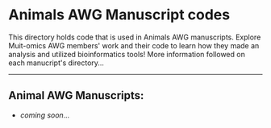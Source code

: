 # Animals AWG Manuscript codes

This directory holds code that is used in Animals AWG manuscripts. Explore Muit-omics AWG members' work and their code to learn how they made an analysis and utilized bioinformatics tools! More information followed on each manucript's directory...

---

## Animal AWG Manuscripts:

- *coming soon...*
